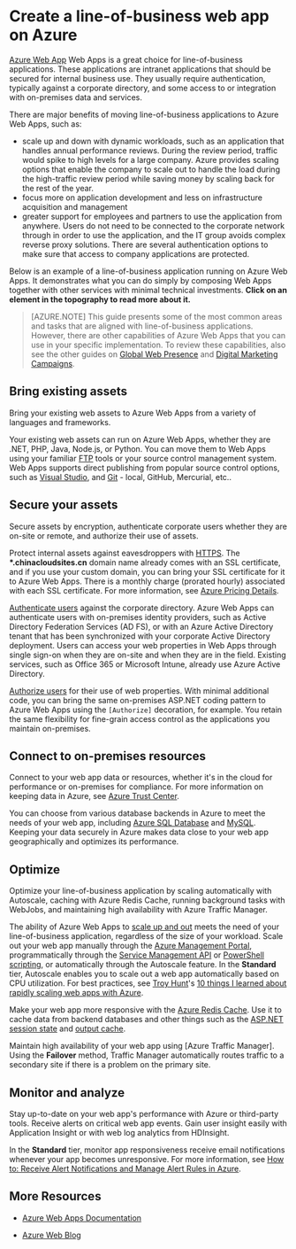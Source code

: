 <properties 
	pageTitle="Create a line-of-business web app on Azure Web App" 
	description="This guide provides a technical overview of how to use Azure Web Apps to create intranet, line-of-business applications. This includes authentication strategies, service bus relay, and monitoring." 
	editor="jimbe" 
	manager="wpickett" 
	authors="cephalin" 
	services="app-service\web" 
	documentationCenter=""/>

<tags
	ms.service="app-service-web"
	ms.date="12/10/2015"
	wacn.date=""/>



# Create a line-of-business web app on Azure

[Azure Web App](/documentation/services/web-sites/) Web Apps is a great choice for line-of-business applications. These applications are intranet applications that should be secured for internal business use. They usually require authentication, typically against a corporate directory, and some access to or integration with on-premises data and services. 

There are major benefits of moving line-of-business applications to Azure Web Apps, such as:

-  scale up and down with dynamic workloads, such as an application that handles annual performance reviews. During the review period, traffic would spike to high levels for a large company. Azure provides scaling options that enable the company to scale out to handle the load during the high-traffic review period while saving money by scaling back for the rest of the year. 
-  focus more on application development and less on infrastructure acquisition and management
-  greater support for employees and partners to use the application from anywhere. Users do not need to be connected to the corporate network through in order to use the application, and the IT group avoids complex reverse proxy solutions. There are several authentication options to make sure that access to company applications are protected.

Below is an example of a line-of-business application running on Azure Web Apps. It demonstrates what you can do simply by composing Web Apps together with other services with minimal technical investments. **Click on an element in the topography to read more about it.** 

<!-- deleted by customization
<object type="image/svg+xml" data="https://sidneyhcontent.blob.core.windows.net/documentation/web-app-notitle.svg" width="100%" height="100%"></object>
-->
<!-- keep by customization: begin -->
<div style="display:none">
![svg](./media/web-sites-business-application-solution-overview/web-app-notitle.svg)
</div>
<object type="image/svg+xml" data="./media/web-sites-business-application-solution-overview/web-app-notitle.svg" width="100%" height="100%"></object>
<!-- keep by customization: end -->

> [AZURE.NOTE]
> This guide presents some of the most common areas and tasks that are aligned with line-of-business applications. However, there are other capabilities of Azure Web Apps that you can use in your specific implementation. To review these capabilities, also see the other guides on [Global Web Presence](/documentation/articles/web-sites-global-web-presence-solution-overview) and [Digital Marketing Campaigns](/documentation/articles/web-sites-digital-marketing-application-solution-overview).

## Bring existing assets

Bring your existing web assets to Azure Web Apps from a variety of languages and frameworks.

Your existing web assets can run on Azure Web Apps, whether they are .NET, PHP, Java, Node.js, or Python. You can move them to Web Apps using your familiar [FTP] tools or your source control management system. Web Apps supports direct publishing from popular source control options, such as [Visual Studio], <!-- deleted by customization [Visual Studio Team Services], --> and [Git] - local, GitHub, <!-- deleted by customization BitBucket, DropBox, --> Mercurial, etc..

## Secure your assets

Secure assets by encryption, authenticate corporate users whether they are on-site or remote, and authorize their use of assets. 

Protect internal assets against eavesdroppers with [HTTPS]. The **\*.chinacloudsites.cn** domain name already comes with an SSL certificate, and if you use your custom domain, you can bring your SSL certificate for it to Azure Web Apps. There is a monthly charge (prorated hourly) associated with each SSL certificate. For more information, see [Azure Pricing Details].

[Authenticate users] against the corporate directory. Azure Web Apps can authenticate users with on-premises identity providers, such as Active Directory Federation Services (AD FS), or with an Azure Active Directory tenant that has been synchronized with your corporate Active Directory deployment. Users can access your web properties in Web Apps through single sign-on when they are on-site and when they are in the field. Existing services, such as Office 365 or Microsoft Intune, already use Azure Active Directory. <!-- deleted by customization Through [Easy Auth], turning on authentication with the same Azure Active Directory tenant for your web app is very easy. -->

[Authorize users] for their use of web properties. With minimal additional code, you can bring the same on-premises ASP.NET coding pattern to Azure Web Apps using the `[Authorize]` decoration, for example. You retain the same flexibility for fine-grain access control as the applications you maintain on-premises.

## Connect to on-premises resources ##

Connect to your web app data or resources, whether it's in the cloud for performance or on-premises for compliance. For more information on keeping data in Azure, see [Azure Trust Center]. 

You can choose from various database backends in Azure to meet the needs of your web app, including [Azure SQL Database] and [MySQL]. Keeping your data securely in Azure makes data close to your web app geographically and optimizes its performance.
<!-- deleted by customization

However, your business may require its data to be kept on-premises. Azure Web Apps lets you easily set up a [hybrid connection] to your on-premise resource such as a database backend. If you want unified management of your on-premises connections, you integrate many web apps with one [Azure Virtual Network] that has a site-to-site VPN. You can then access on-premises resources as if your web apps are on-premises.
-->

## Optimize

Optimize your line-of-business application by scaling automatically with Autoscale, caching with Azure Redis Cache, running background tasks with WebJobs, and maintaining high availability with Azure Traffic Manager.

The ability of Azure Web Apps to [scale up and out] meets the need of your line-of-business application, regardless of the size of your workload. Scale out your web app manually through the [Azure Management Portal], programmatically through the [Service Management API] or [PowerShell scripting], or automatically through the Autoscale feature. In the **Standard** tier, Autoscale enables you to scale out a web app automatically based on CPU utilization. For best practices, see [Troy Hunt]'s [10 things I learned about rapidly scaling web apps with Azure].

Make your web app more responsive with the [Azure Redis Cache]. Use it to cache data from backend databases and other things such as the [ASP.NET session state] and [output cache].

Maintain high availability of your web app using [Azure Traffic Manager]. Using the **Failover** method, Traffic Manager automatically routes traffic to a secondary site if there is a problem on the primary site.

## Monitor and analyze

Stay up-to-date on your web app's performance with Azure or third-party tools. Receive alerts on critical web app events. Gain user insight easily with Application Insight or with web log analytics from HDInsight. 

<!-- deleted by customization
Get a [quick glance] of the web app's current performance metrics and resource quotas in the web app's blade in the [Azure Management Portal](https://manage.windowsazure.cn/). For a 360Â° view of your application across availability, performance and usage, use [Azure Application Insights] to give you fast & powerful troubleshooting, diagnostics and usage insights. Or, use a third-party tool like [New Relic] to provide advanced monitoring data for your web apps.

-->
In the **Standard** tier, monitor app responsiveness receive email notifications whenever your app becomes unresponsive. For more information, see [How to: Receive Alert Notifications and Manage Alert Rules in Azure].

## More Resources

- [Azure Web Apps Documentation](/home/features/web-site/)
<!-- deleted by customization
- [Learning Map for Azure Web Apps](/documentation/articles/websites-learning-map)
- [Azure Web Blog](/blog/tags/网站/)

>[AZURE.NOTE] If you want to get started with Azure before signing up for an Azure account, go to [Try Azure Web App](https://tryappservice.azure.com/), where you can immediately create a short-lived starter web app in Azure. No credit cards required; no commitments.

[AZURE.INCLUDE [app-service-web-whats-changed](../includes/app-service-web-whats-changed.md)]
-->
<!-- keep by customization: begin -->
- [Azure Web Blog](/blog/tags/ç˝çŤ/)

<!-- keep by customization: end -->



[Azure Web App]: /home/features/web-site/

[FTP]: /documentation/articles/web-sites-deploy#ftp
<!-- deleted by customization
[Visual Studio]:web-sites-dotnet-get-started.md
[Visual Studio Team Services]:../cloud-services-continuous-delivery-use-vso.md
[Git]:web-sites-publish-source-control.md

[HTTPS]:web-sites-configure-ssl-certificate.md
-->
<!-- keep by customization: begin -->
[Visual Studio]: /documentation/articles/web-sites-dotnet-get-started
[Visual Studio Online]: /documentation/articles/cloud-services-continuous-delivery-use-vso
[Git]: /documentation/articles/web-sites-publish-source-control

[HTTPS]: /documentation/articles/web-sites-configure-ssl-certificate
<!-- keep by customization: end -->
[Azure Pricing Details]: /home/features/web-site#price
<!-- deleted by customization
[Authenticate users]:web-sites-authentication-authorization.md
-->
<!-- keep by customization: begin -->
[Authenticate users]: /documentation/articles/web-sites-authentication-authorization
<!-- keep by customization: end -->
[Easy Auth]:/blog/2014/11/13/azure-websites-authentication-authorization/
<!-- deleted by customization
[Authorize users]:web-sites-authentication-authorization.md
-->
<!-- keep by customization: begin -->
[Authorize users]: /documentation/articles/web-sites-authentication-authorization
<!-- keep by customization: end -->

[Azure Trust Center]:/support/trust-center/
<!-- deleted by customization
[MySQL]:web-sites-php-mysql-deploy-use-git.md
[Azure SQL Database]:web-sites-dotnet-deploy-aspnet-mvc-app-membership-oauth-sql-database.md
[hybrid connection]:web-sites-hybrid-connection-get-started.md
[Azure Virtual Network]:web-sites-integrate-with-vnet.md

[scale up and out]:web-sites-scale.md
-->
<!-- keep by customization: begin -->
[MySQL]: /documentation/articles/web-sites-php-mysql-deploy-use-git
[Azure SQL Database]: /documentation/articles/web-sites-dotnet-deploy-aspnet-mvc-app-membership-oauth-sql-database
[scale up and out]: /documentation/articles/web-sites-scale
<!-- keep by customization: end -->
[Azure Management Portal]:http://manage.windowsazure.cn/
[Service Management API]:http://msdn.microsoft.com/zh-cn/library/azure/ee460799.aspx
[PowerShell scripting]:http://msdn.microsoft.com/zh-cn/library/azure/jj152841.aspx
[Troy Hunt]:https://twitter.com/troyhunt
[10 things I learned about rapidly scaling web apps with Azure]:http://www.troyhunt.com/2014/09/10-things-i-learned-about-rapidly.html
[Azure Redis Cache]:/blog/2014/06/05/mvc-movie-app-with-azure-redis-cache-in-15-minutes/
[ASP.NET session state]:https://msdn.microsoft.com/zh-cn/library/azure/dn690522.aspx
[output cache]:https://msdn.microsoft.com/zh-cn/library/azure/dn798898.aspx

<!-- deleted by customization
[quick glance]:web-sites-monitor.md
-->
<!-- keep by customization: begin -->
[quick glance]: /documentation/articles/web-sites-monitor
<!-- keep by customization: end -->
[Azure Application Insights]:http://blogs.msdn.com/b/visualstudioalm/archive/2015/01/07/application-insights-and-azure-websites.aspx
<!-- deleted by customization
[New Relic]:../store-new-relic-cloud-services-dotnet-application-performance-management.md
-->
<!-- keep by customization: begin -->
[New Relic]: /documentation/articles/store-new-relic-cloud-services-dotnet-application-performance-management
<!-- keep by customization: end -->
[How to: Receive Alert Notifications and Manage Alert Rules in Azure]:http://msdn.microsoft.com/zh-cn/library/azure/dn306638.aspx

 
